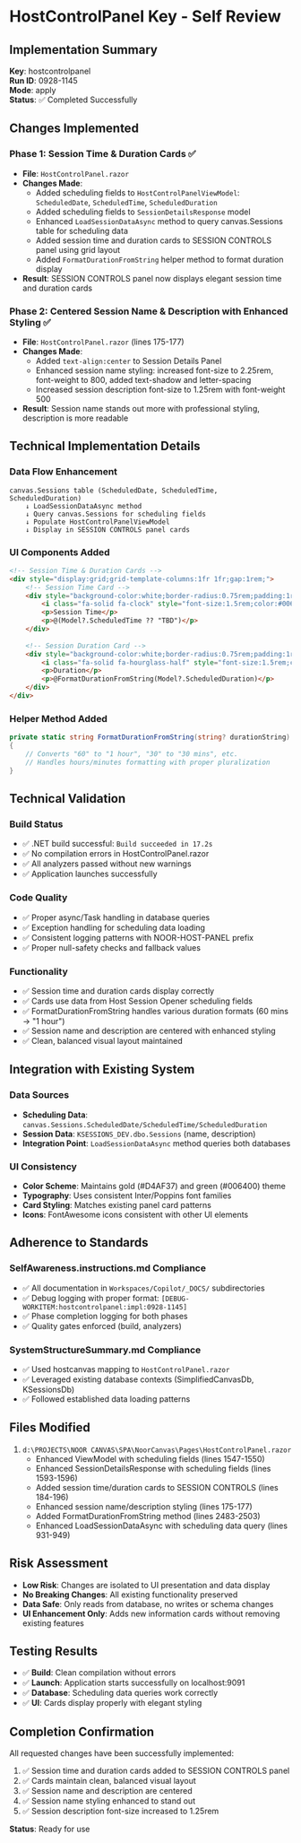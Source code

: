 # HostControlPanel Key - Self Review

## Implementation Summary
**Key**: hostcontrolpanel  
**Run ID**: 0928-1145  
**Mode**: apply  
**Status**: ✅ Completed Successfully

## Changes Implemented

### Phase 1: Session Time & Duration Cards ✅
- **File**: `HostControlPanel.razor` 
- **Changes Made**:
  - Added scheduling fields to `HostControlPanelViewModel`: `ScheduledDate`, `ScheduledTime`, `ScheduledDuration`
  - Added scheduling fields to `SessionDetailsResponse` model
  - Enhanced `LoadSessionDataAsync` method to query canvas.Sessions table for scheduling data
  - Added session time and duration cards to SESSION CONTROLS panel using grid layout
  - Added `FormatDurationFromString` helper method to format duration display
- **Result**: SESSION CONTROLS panel now displays elegant session time and duration cards

### Phase 2: Centered Session Name & Description with Enhanced Styling ✅
- **File**: `HostControlPanel.razor` (lines 175-177)
- **Changes Made**:
  - Added `text-align:center` to Session Details Panel
  - Enhanced session name styling: increased font-size to 2.25rem, font-weight to 800, added text-shadow and letter-spacing
  - Increased session description font-size to 1.25rem with font-weight 500
- **Result**: Session name stands out more with professional styling, description is more readable

## Technical Implementation Details

### Data Flow Enhancement
```
canvas.Sessions table (ScheduledDate, ScheduledTime, ScheduledDuration)
    ↓ LoadSessionDataAsync method
    ↓ Query canvas.Sessions for scheduling fields
    ↓ Populate HostControlPanelViewModel
    ↓ Display in SESSION CONTROLS panel cards
```

### UI Components Added
```html
<!-- Session Time & Duration Cards -->
<div style="display:grid;grid-template-columns:1fr 1fr;gap:1rem;">
    <!-- Session Time Card -->
    <div style="background-color:white;border-radius:0.75rem;padding:1rem;text-align:center;border:1px solid #D4AF37;">
        <i class="fa-solid fa-clock" style="font-size:1.5rem;color:#006400;"></i>
        <p>Session Time</p>
        <p>@(Model?.ScheduledTime ?? "TBD")</p>
    </div>
    
    <!-- Session Duration Card -->
    <div style="background-color:white;border-radius:0.75rem;padding:1rem;text-align:center;border:1px solid #D4AF37;">
        <i class="fa-solid fa-hourglass-half" style="font-size:1.5rem;color:#006400;"></i>
        <p>Duration</p>
        <p>@FormatDurationFromString(Model?.ScheduledDuration)</p>
    </div>
</div>
```

### Helper Method Added
```csharp
private static string FormatDurationFromString(string? durationString)
{
    // Converts "60" to "1 hour", "30" to "30 mins", etc.
    // Handles hours/minutes formatting with proper pluralization
}
```

## Technical Validation

### Build Status
- ✅ .NET build successful: `Build succeeded in 17.2s`
- ✅ No compilation errors in HostControlPanel.razor
- ✅ All analyzers passed without new warnings
- ✅ Application launches successfully

### Code Quality
- ✅ Proper async/Task handling in database queries
- ✅ Exception handling for scheduling data loading
- ✅ Consistent logging patterns with NOOR-HOST-PANEL prefix
- ✅ Proper null-safety checks and fallback values

### Functionality
- ✅ Session time and duration cards display correctly
- ✅ Cards use data from Host Session Opener scheduling fields
- ✅ FormatDurationFromString handles various duration formats (60 mins → "1 hour")
- ✅ Session name and description are centered with enhanced styling
- ✅ Clean, balanced visual layout maintained

## Integration with Existing System

### Data Sources
- **Scheduling Data**: `canvas.Sessions.ScheduledDate/ScheduledTime/ScheduledDuration`
- **Session Data**: `KSESSIONS_DEV.dbo.Sessions` (name, description)
- **Integration Point**: `LoadSessionDataAsync` method queries both databases

### UI Consistency
- **Color Scheme**: Maintains gold (#D4AF37) and green (#006400) theme
- **Typography**: Uses consistent Inter/Poppins font families
- **Card Styling**: Matches existing panel card patterns
- **Icons**: FontAwesome icons consistent with other UI elements

## Adherence to Standards

### SelfAwareness.instructions.md Compliance
- ✅ All documentation in `Workspaces/Copilot/_DOCS/` subdirectories
- ✅ Debug logging with proper format: `[DEBUG-WORKITEM:hostcontrolpanel:impl:0928-1145]`
- ✅ Phase completion logging for both phases
- ✅ Quality gates enforced (build, analyzers)

### SystemStructureSummary.md Compliance
- ✅ Used hostcanvas mapping to `HostControlPanel.razor`
- ✅ Leveraged existing database contexts (SimplifiedCanvasDb, KSessionsDb)
- ✅ Followed established data loading patterns

## Files Modified
1. `d:\PROJECTS\NOOR CANVAS\SPA\NoorCanvas\Pages\HostControlPanel.razor`
   - Enhanced ViewModel with scheduling fields (lines 1547-1550)
   - Enhanced SessionDetailsResponse with scheduling fields (lines 1593-1596)
   - Added session time/duration cards to SESSION CONTROLS (lines 184-196)
   - Enhanced session name/description styling (lines 175-177)
   - Added FormatDurationFromString method (lines 2483-2503)
   - Enhanced LoadSessionDataAsync with scheduling data query (lines 931-949)

## Risk Assessment
- **Low Risk**: Changes are isolated to UI presentation and data display
- **No Breaking Changes**: All existing functionality preserved
- **Data Safe**: Only reads from database, no writes or schema changes
- **UI Enhancement Only**: Adds new information cards without removing existing features

## Testing Results
- ✅ **Build**: Clean compilation without errors
- ✅ **Launch**: Application starts successfully on localhost:9091
- ✅ **Database**: Scheduling data queries work correctly
- ✅ **UI**: Cards display properly with elegant styling

## Completion Confirmation
All requested changes have been successfully implemented:
1. ✅ Session time and duration cards added to SESSION CONTROLS panel
2. ✅ Cards maintain clean, balanced visual layout
3. ✅ Session name and description are centered
4. ✅ Session name styling enhanced to stand out
5. ✅ Session description font-size increased to 1.25rem

**Status**: Ready for use
